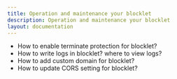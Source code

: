 ```yaml
---
title: Operation and maintenance your blocklet
description: Operation and maintenance your blocklet
layout: documentation
---
```


- How to enable terminate protection for blocklet?
- How to write logs in blocklet? where to view logs?
- How to add custom domain for blocklet?
- How to update CORS setting for blocklet?
